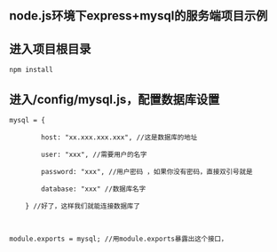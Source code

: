 ## node.js环境下express+mysql的服务端项目示例




## 进入项目根目录


`npm install`





## 进入/config/mysql.js，配置数据库设置


```
mysql = {

        host: "xx.xxx.xxx.xxx", //这是数据库的地址

        user: "xxx", //需要用户的名字

        password: "xxx", //用户密码 ，如果你没有密码，直接双引号就是

        database: "xxx" //数据库名字

    } //好了，这样我们就能连接数据库了



module.exports = mysql; //用module.exports暴露出这个接口，
```
